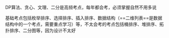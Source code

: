 DP算法、贪心、文理、二分是高频考点，每年都会考，必须掌握自然不用多说

基础考点包括枚举排序、选择排序、插入排序、数据结构（==二维列表==是数据结构中的一个考点，需要重点学习）等，不太会考的考点包括桶排序、堆排序、拓扑排序、二分图等，因为设计不太好

